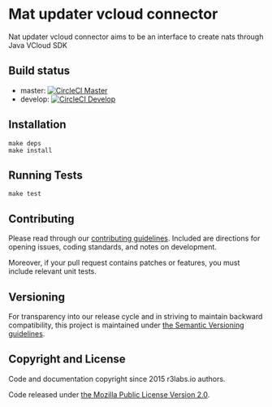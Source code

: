 # Mat updater vcloud connector

Nat updater vcloud connector aims to be an interface to create nats through Java VCloud SDK

## Build status

* master:  [![CircleCI Master](https://circleci.com/gh/ErnestIO/nat-updater-vcloud-connector/tree/master.svg?style=svg)](https://circleci.com/gh/ErnestIO/nat-updater-vcloud-connector/tree/master)
* develop: [![CircleCI Develop](https://circleci.com/gh/ErnestIO/nat-updater-vcloud-connector/tree/develop.svg?style=svg)](https://circleci.com/gh/ErnestIO/nat-updater-vcloud-connector/tree/develop)

## Installation

```
make deps
make install
```

## Running Tests

```
make test
```

## Contributing

Please read through our
[contributing guidelines](CONTRIBUTING.md).
Included are directions for opening issues, coding standards, and notes on
development.

Moreover, if your pull request contains patches or features, you must include
relevant unit tests.

## Versioning

For transparency into our release cycle and in striving to maintain backward
compatibility, this project is maintained under [the Semantic Versioning guidelines](http://semver.org/).

## Copyright and License

Code and documentation copyright since 2015 r3labs.io authors.

Code released under
[the Mozilla Public License Version 2.0](LICENSE).

